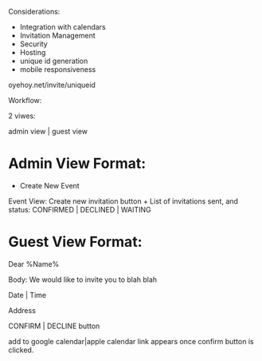 

Considerations:

- Integration with calendars
- Invitation Management
- Security
- Hosting
- unique id generation
- mobile responsiveness

oyehoy.net/invite/uniqueid


Workflow:

2 viwes:

admin view | guest view



# Admin View Format:
- Create New Event

Event View:
 Create new invitation button +
 List of invitations sent, and status: CONFIRMED | DECLINED | WAITING



# Guest View Format:

Dear %Name%

Body: We would like to invite you to blah blah

Date | Time

Address

CONFIRM | DECLINE button

add to google calendar|apple calendar link appears once confirm button is clicked.



